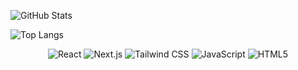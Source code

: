 <!-- GitHub Stats Section -->
![GitHub Stats](https://github-readme-stats.vercel.app/api?username=daku720&show_icons=true&theme=tokyonight&hide_border=true&cache_seconds=1800)

<!-- Most Used Languages -->
![Top Langs](https://github-readme-stats.vercel.app/api/top-langs/?username=daku720&layout=compact&theme=tokyonight&hide_border=true&langs_count=8&cache_seconds=1800)

<!-- Tech Stack -->
<p align="center">
  <img src="https://img.shields.io/badge/React-3178C6?style=for-the-badge&logo=react&logoColor=61DAFB" alt="React" />
  <img src="https://img.shields.io/badge/Next.js-0A192F?style=for-the-badge&logo=next.js&logoColor=white" alt="Next.js" />
  <img src="https://img.shields.io/badge/Tailwind_CSS-0F172A?style=for-the-badge&logo=tailwind-css&logoColor=38B2AC" alt="Tailwind CSS" />
  <img src="https://img.shields.io/badge/JavaScript-F7DF1E?style=for-the-badge&logo=javascript&logoColor=black" alt="JavaScript" />
  <img src="https://img.shields.io/badge/HTML5-E44D26?style=for-the-badge&logo=html5&logoColor=white" alt="HTML5" />
</p>
